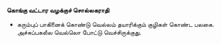 **கொங்கு வட்டார வழக்குச் சொல்லகராதி**
- கரும்புப் பாகினைக் கொண்டு வெல்லம் தயாரிக்கும் குழிகள் கொண்ட பலகை. அச்சுப்பகலீல வெல்லொ போட்டு வெச்சிருக்குது.

